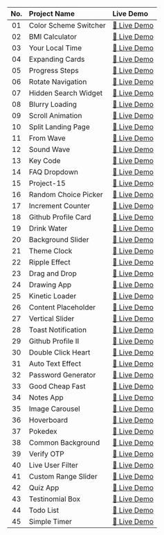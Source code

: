 | No. | Project Name | Live Demo |
|:--:|:-------------|:----------|
| 01 | Color Scheme Switcher  | [🔗 Live Demo](https://prrj06.github.io/PracticeProjectsJS/Project-01/) |
| 02 | BMI Calculator  | [🔗 Live Demo](https://prrj06.github.io/PracticeProjectsJS/Project-02/) |
| 03 | Your Local Time  | [🔗 Live Demo](https://prrj06.github.io/PracticeProjectsJS/Project-03/) |
| 04 |Expanding Cards  | [🔗 Live Demo](https://prrj06.github.io/PracticeProjectsJS/Project-04/) |
| 05 | Progress Steps  | [🔗 Live Demo](https://prrj06.github.io/PracticeProjectsJS/Project-05/) |
| 06 | Rotate Navigation   | [🔗 Live Demo](https://prrj06.github.io/PracticeProjectsJS/Project-06/) |
| 07 | Hidden Search Widget  | [🔗 Live Demo](https://prrj06.github.io/PracticeProjectsJS/Project-07/) |
| 08 | Blurry Loading | [🔗 Live Demo](https://prrj06.github.io/PracticeProjectsJS/Project-08/) |
| 09 | Scroll Animation | [🔗 Live Demo](https://prrj06.github.io/PracticeProjectsJS/Project-09/) |
| 10 | Split Landing Page | [🔗 Live Demo](https://prrj06.github.io/PracticeProjectsJS/Project-10/) |
| 11 | From Wave | [🔗 Live Demo](https://prrj06.github.io/PracticeProjectsJS/Project-11/) |
| 12 | Sound Wave | [🔗 Live Demo](https://prrj06.github.io/PracticeProjectsJS/Project-12/) |
| 13 | Key Code | [🔗 Live Demo](https://prrj06.github.io/PracticeProjectsJS/Project-13/) |
| 14 | FAQ Dropdown | [🔗 Live Demo](https://prrj06.github.io/PracticeProjectsJS/Project-14/) |
| 15 | Project-15 | [🔗 Live Demo](https://prrj06.github.io/PracticeProjectsJS/Project-15/) |
| 16 | Random Choice Picker | [🔗 Live Demo](https://prrj06.github.io/PracticeProjectsJS/Project-16/) |
| 17 | Increment Counter | [🔗 Live Demo](https://prrj06.github.io/PracticeProjectsJS/Project-17/) |
| 18 | Github Profile Card | [🔗 Live Demo](https://prrj06.github.io/PracticeProjectsJS/Project-18/) |
| 19 | Drink Water | [🔗 Live Demo](https://prrj06.github.io/PracticeProjectsJS/Project-19/) |
| 20 | Background Slider | [🔗 Live Demo](https://prrj06.github.io/PracticeProjectsJS/Project-20/) |
| 21 | Theme Clock | [🔗 Live Demo](https://prrj06.github.io/PracticeProjectsJS/Project-21/) |
| 22 | Ripple Effect | [🔗 Live Demo](https://prrj06.github.io/PracticeProjectsJS/Project-22/) |
| 23 | Drag and Drop | [🔗 Live Demo](https://prrj06.github.io/PracticeProjectsJS/Project-23/) |
| 24 | Drawing App | [🔗 Live Demo](https://prrj06.github.io/PracticeProjectsJS/Project-24/) |
| 25 | Kinetic Loader | [🔗 Live Demo](https://prrj06.github.io/PracticeProjectsJS/Project-25/) |
| 26 | Content Placeholder | [🔗 Live Demo](https://prrj06.github.io/PracticeProjectsJS/Project-26/) |
| 27 | Vertical Slider | [🔗 Live Demo](https://prrj06.github.io/PracticeProjectsJS/Project-27/) |
| 28 | Toast Notification | [🔗 Live Demo](https://prrj06.github.io/PracticeProjectsJS/Project-28/) |
| 29 | Github Profile II | [🔗 Live Demo](https://prrj06.github.io/PracticeProjectsJS/Project-29/) |
| 30 | Double Click Heart | [🔗 Live Demo](https://prrj06.github.io/PracticeProjectsJS/Project-30/) |
| 31 | Auto Text Effect | [🔗 Live Demo](https://prrj06.github.io/PracticeProjectsJS/Project-31/) |
| 32 | Password Generator | [🔗 Live Demo](https://prrj06.github.io/PracticeProjectsJS/Project-32/) |
| 33 | Good Cheap Fast | [🔗 Live Demo](https://prrj06.github.io/PracticeProjectsJS/Project-33/) |
| 34 | Notes App | [🔗 Live Demo](https://prrj06.github.io/PracticeProjectsJS/Project-34/) |
| 35 | Image Carousel | [🔗 Live Demo](https://prrj06.github.io/PracticeProjectsJS/Project-35/) |
| 36 | Hoverboard | [🔗 Live Demo](https://prrj06.github.io/PracticeProjectsJS/Project-36/) |
| 37 | Pokedex | [🔗 Live Demo](https://prrj06.github.io/PracticeProjectsJS/Project-37/) |
| 38 | Common Background | [🔗 Live Demo](https://prrj06.github.io/PracticeProjectsJS/Project-38/) |
| 39 | Verify OTP | [🔗 Live Demo](https://prrj06.github.io/PracticeProjectsJS/Project-39/) |
| 40 | Live User Filter | [🔗 Live Demo](https://prrj06.github.io/PracticeProjectsJS/Project-40/) |
| 41 | Custom Range Slider | [🔗 Live Demo](https://prrj06.github.io/PracticeProjectsJS/Project-41/) |
| 42 | Quiz App | [🔗 Live Demo](https://prrj06.github.io/PracticeProjectsJS/Project-42/) |
| 43 | Testinomial Box | [🔗 Live Demo](https://prrj06.github.io/PracticeProjectsJS/Project-43/) |
| 44 | Todo List | [🔗 Live Demo](https://prrj06.github.io/PracticeProjectsJS/Project-44/) |
| 45 | Simple Timer | [🔗 Live Demo](https://prrj06.github.io/PracticeProjectsJS/Project-45/) |
